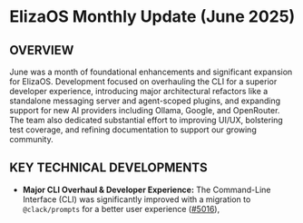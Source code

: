 # ElizaOS Monthly Update (June 2025)
## OVERVIEW 
June was a month of foundational enhancements and significant expansion for ElizaOS. Development focused on overhauling the CLI for a superior developer experience, introducing major architectural refactors like a standalone messaging server and agent-scoped plugins, and expanding support for new AI providers including Ollama, Google, and OpenRouter. The team also dedicated substantial effort to improving UI/UX, bolstering test coverage, and refining documentation to support our growing community.

## KEY TECHNICAL DEVELOPMENTS

*   **Major CLI Overhaul & Developer Experience:** The Command-Line Interface (CLI) was significantly improved with a migration to `@clack/prompts` for a better user experience ([#5016](https://github.com/elizaos/eliza/pull/5016)),